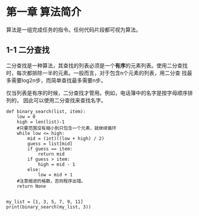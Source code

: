 # 第一章 算法简介

算法是一组完成任务的指令。任何代码片段都可视为算法。

## 1-1 二分查找

二分查找是一种算法，其查找的列表必须是一个**有序**的元素列表。使用二分查找时，每次都排除一半的元素。一般而言，对于包含n个元素的列表，用二分查
找最多需要log2n步，而简单查找最多需要n步。

仅当列表是有序的时候，二分查找才管用。例如，电话簿中的名字是按字母顺序排列的， 因此可以使用二分查找来查找名字。

```
def binary_search(list, item):
    low = 0
    high = len(list)-1
    #只要范围没有缩小到只包含一个元素，就继续循环
    while low <= high:
        mid = (int)((low + high) / 2)
        guess = list[mid]
        if guess == item:
            return mid
        if guess > item:
            high = mid - 1
        else:
            low = mid + 1
    #注意缩进的格数，否则程序出错。
    return None


my_list = [1, 3, 5, 7, 9, 11] 
print(binary_search(my_list, 3))
```
